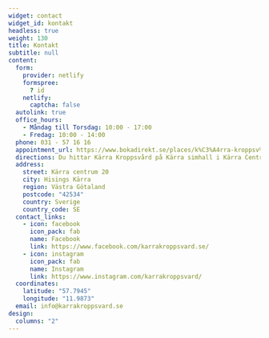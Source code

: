 ```yaml
---
widget: contact
widget_id: kontakt
headless: true
weight: 130
title: Kontakt
subtitle: null
content:
  form:
    provider: netlify
    formspree:
      ? id
    netlify:
      captcha: false
  autolink: true
  office_hours:
    - Måndag till Torsdag: 10:00 - 17:00
    - Fredag: 10:00 - 14:00
  phone: 031 - 57 16 16
  appointment_url: https://www.bokadirekt.se/places/k%C3%A4rra-kroppsv%C3%A5rd--6985
  directions: Du hittar Kärra Kroppsvård på Kärra simhall i Kärra Centrum
  address:
    street: Kärra centrum 20
    city: Hisings Kärra
    region: Västra Götaland
    postcode: "42534"
    country: Sverige
    country_code: SE
  contact_links:
    - icon: facebook
      icon_pack: fab
      name: Facebook
      link: https://www.facebook.com/karrakroppsvard.se/
    - icon: instagram
      icon_pack: fab
      name: Instagram
      link: https://www.instagram.com/karrakroppsvard/
  coordinates:
    latitude: "57.7945"
    longitude: "11.9873"
  email: info@karrakroppsvard.se
design:
  columns: "2"
---
```

